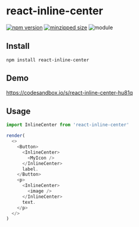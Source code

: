# react-inline-center

[![npm version](https://badgen.net/npm/v/react-inline-center)](https://www.npmjs.com/package/react-inline-center)
[![minzipped size](https://badgen.net/bundlephobia/minzip/react-inline-center)](https://bundlephobia.com/result?p=react-inline-center)
![module](https://badgen.net/badge/module/esm,cjs?list=1)

## Install

```
npm install react-inline-center
```

## Demo

<https://codesandbox.io/s/react-inline-center-hu81q>

## Usage

```js
import InlineCenter from 'react-inline-center'

render(
  <>
    <Button>
      <InlineCenter>
        <MyIcon />
      </InlineCenter>
      label.
    </Button>
    <p>
      <InlineCenter>
        <image />
      </InlineCenter>
      text.
    </p>
  </>
)
```
